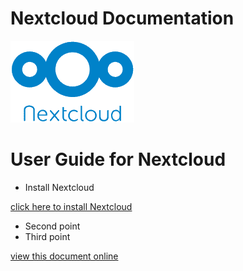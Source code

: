 # Nextcloud Documentation
![Nextcloud](./nextcloudlogotransparent.png "Nextcloud")
# User Guide for Nextcloud

* Install Nextcloud

[click here to install Nextcloud](https://nextcloud.com/download/#install-clients)

* Second point
* Third point

[view this document online](https://flaxton.github.io/NextcloudDocs/)

